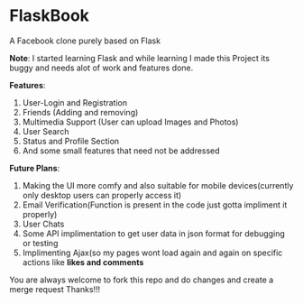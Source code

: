 # FlaskBook

A Facebook clone purely based on Flask

<b>Note</b>: I started learning Flask and while learning I made this Project its buggy and needs alot of work and features done.


<b>Features</b>:
  1. User-Login and Registration 
  2. Friends (Adding and removing)
  3. Multimedia Support (User can upload Images and Photos)
  4. User Search
  5. Status and Profile Section
  6. And some small features that need not be addressed
  
<b>Future Plans</b>:
  1. Making the UI more comfy and also suitable for mobile devices(currently only desktop users can properly access it)
  2. Email Verification(Function is present in the code just gotta impliment it properly)
  3. User Chats
  4. Some API implimentation to get user data in json format for debugging or testing
  5. Implimenting Ajax(so my pages wont load again and again on specific actions like <b>likes and comments</b>
  
You are always welcome to fork this repo and do changes and create a merge request Thanks!!!
